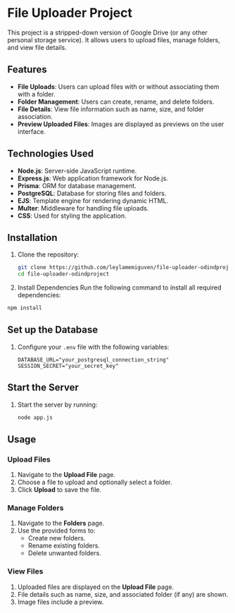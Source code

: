 # File Uploader Project

This project is a stripped-down version of Google Drive (or any other personal storage service). It allows users to upload files, manage folders, and view file details.

## Features

- **File Uploads**: Users can upload files with or without associating them with a folder.
- **Folder Management**: Users can create, rename, and delete folders.
- **File Details**: View file information such as name, size, and folder association.
- **Preview Uploaded Files**: Images are displayed as previews on the user interface.

## Technologies Used

- **Node.js**: Server-side JavaScript runtime.
- **Express.js**: Web application framework for Node.js.
- **Prisma**: ORM for database management.
- **PostgreSQL**: Database for storing files and folders.
- **EJS**: Template engine for rendering dynamic HTML.
- **Multer**: Middleware for handling file uploads.
- **CSS**: Used for styling the application.

## Installation

1. Clone the repository:
   ```bash
   git clone https://github.com/leylamemiguven/file-uploader-odindproject.git
   cd file-uploader-odindproject


2.  Install Dependencies
Run the following command to install all required dependencies:

```bash
npm install
```

## Set up the Database

1. Configure your `.env` file with the following variables:
   ```env
   DATABASE_URL="your_postgresql_connection_string"
   SESSION_SECRET="your_secret_key"
   ```

## Start the Server

1. Start the server by running:
   ```bash
   node app.js

## Usage

### Upload Files

1. Navigate to the **Upload File** page.
2. Choose a file to upload and optionally select a folder.
3. Click **Upload** to save the file.

### Manage Folders

1. Navigate to the **Folders** page.
2. Use the provided forms to:
   - Create new folders.
   - Rename existing folders.
   - Delete unwanted folders.

### View Files

1. Uploaded files are displayed on the **Upload File** page.
2. File details such as name, size, and associated folder (if any) are shown.
3. Image files include a preview.




